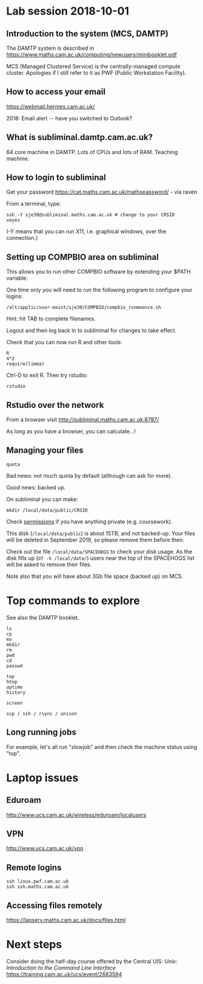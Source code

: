 # Lab session 2018-10-01

## Introduction to the system (MCS, DAMTP)


The DAMTP system is described in https://www.maths.cam.ac.uk/computing/newusers/minibooklet.pdf

MCS (Managed Clustered Service) is the centrally-managed compute
cluster.  Apologies if I still refer to it as PWF (Public Workstation
Facility).


## How to access your email

https://webmail.hermes.cam.ac.uk/

2018: Email alert -- have you switched to Outlook?

## What is subliminal.damtp.cam.ac.uk?

64 core machine in DAMTP.  Lots of CPUs and lots of RAM.  Teaching machine.

## How to login to subliminal

Get your password https://cat.maths.cam.ac.uk/mathspassword/ - via
raven

From a terminal, type:

    ssh -Y sje30@subliminal.maths.cam.ac.uk # change to your CRSID
	xeyes
	
(-Y means that you can run X11, i.e. graphical windows, over the connection.)


## Setting up COMPBIO area on subliminal

This allows you to run other COMPBIO software by extending your $PATH variable:


One time only you will need to run the following program to configure
your logins:

    /alt/applic/user-maint/sje30/COMPBIO/compbio_runmeonce.sh

Hint: hit TAB to complete filenames.

Logout and then log back in to subliminal for changes to take effect.

Check that you can now run R and other tools:

    R
    4*2
    require(limma)

Ctrl-D to exit R.  Then try rstudio:

    rstudio
	

## Rstudio over the network

From a browser visit  http://subliminal.maths.cam.ac.uk:8787/

As long as you have a browser, you can calculate...!

## Managing your files

    quota

Bad news: not much quota by default (although can ask for more).

Good news: backed up.

On subliminal you can make:

    mkdir /local/data/public/CRSID
	
Check
[permissions](https://en.wikipedia.org/wiki/File_system_permissions)
if you have anything private (e.g. coursework).

This disk (`/local/data/public`) is about 15TB, and not backed-up.  Your
files will be deleted in September 2019, so please remove them before
then.

Check out the file `/local/data/SPACEHOGS` to check your disk usage.
As the disk fills up (`df -h /local/data/`) users near the top of the
SPACEHOGS list will be asked to remove their files.


Note also that you will have about 3Gb file space (backed up) on MCS.

# Top commands to explore

See also the DAMTP booklet.

```
ls
cp
mv
mkdir
rm
pwd
cd
passwd

top
htop
uptime
history

screen

scp / ssh / rsync / unison
```

## Long running jobs

For example, let's all run "slowjob" and then check the machine status
using "top".


# Laptop issues

## Eduroam

http://www.ucs.cam.ac.uk/wireless/eduroam/localusers


## VPN

http://www.ucs.cam.ac.uk/vpn

## Remote logins

    ssh linux.pwf.cam.ac.uk
    ssh ssh.maths.cam.ac.uk

## Accessing files remotely

https://lapserv.maths.cam.ac.uk/docs/files.html

# Next steps

Consider doing the half-day course offered by the Central UIS: *Unix:
Introduction to the Command Line Interface* https://training.cam.ac.uk/ucs/event/2683594
